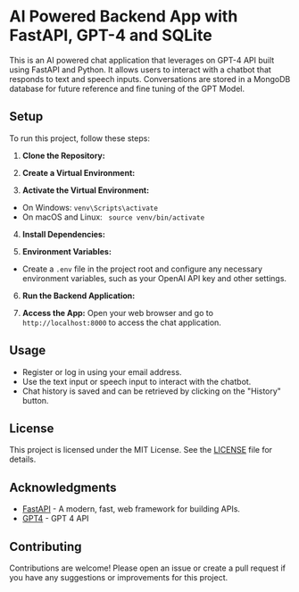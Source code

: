 
# AI Powered Backend App with FastAPI, GPT-4 and SQLite
This is an AI powered chat application that leverages on GPT-4 API built using FastAPI and Python. It allows users to interact with a chatbot that responds to text and speech inputs. Conversations are stored in a MongoDB database for future reference and fine tuning of the GPT Model. 

## Setup
To run this project, follow these steps:

1. **Clone the Repository:**
   
2. **Create a Virtual Environment:**
   
3. **Activate the Virtual Environment:**
- On Windows:
  ``` venv\Scripts\activate  ```
- On macOS and Linux:
  ```  source venv/bin/activate  ```
  
4. **Install Dependencies:**

5. **Environment Variables:**
- Create a `.env` file in the project root and configure any necessary environment variables, such as your OpenAI API key and other settings.

6. **Run the Backend Application:**

8. **Access the App:**
Open your web browser and go to `http://localhost:8000` to access the chat application.

## Usage

- Register or log in using your email address.
- Use the text input or speech input to interact with the chatbot.
- Chat history is saved and can be retrieved by clicking on the "History" button.

## License

This project is licensed under the MIT License. See the [LICENSE](LICENSE) file for details.

## Acknowledgments

- [FastAPI](https://fastapi.tiangolo.com/) - A modern, fast, web framework for building APIs.
- [GPT4]([https://www.sqlite.org](https://platform.openai.com/docs/api-reference/completions/create)/) - GPT 4 API

## Contributing

Contributions are welcome! Please open an issue or create a pull request if you have any suggestions or improvements for this project.

